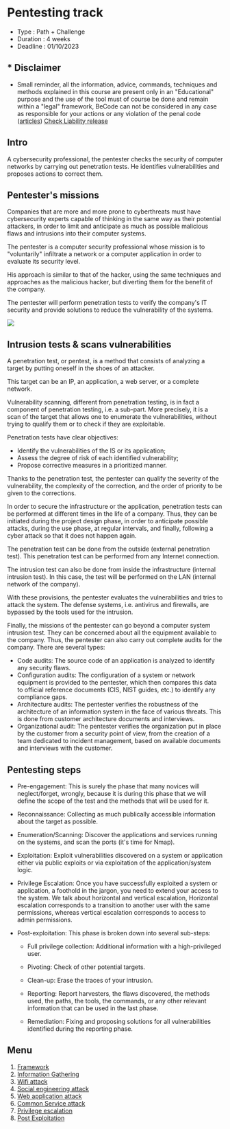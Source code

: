 # Pentesting track 

* Type : Path + Challenge
* Duration : 4 weeks
* Deadline : 01/10/2023

## * Disclaimer

* Small reminder, all the information, advice, commands, techniques and methods explained in this course are present only in an "Educational" purpose and the use of the tool must of course be done and remain within a "legal" framework, BeCode can not be considered in any case as responsible for your actions or any violation of the penal code ([articles](http://www.ejustice.just.fgov.be/mopdf/2006/09/12_2.pdf#Page6)) [Check Liability release](https://docs.google.com/document/d/1zSvQsnUtEqF2MraJwoR4Bc1DwLbeyZRUXGxViktBQns/edit?usp=sharing)

## Intro

A cybersecurity professional, the pentester checks the security of computer networks by carrying out penetration tests. He identifies vulnerabilities and proposes actions to correct them.

## Pentester's missions

Companies that are more and more prone to cyberthreats must have cybersecurity experts capable of thinking in the same way as their potential attackers, in order to limit and anticipate as much as possible malicious flaws and intrusions into their computer systems.

The pentester is a computer security professional whose mission is to "voluntarily" infiltrate a network or a computer application in order to evaluate its security level.

His approach is similar to that of the hacker, using the same techniques and approaches as the malicious hacker, but diverting them for the benefit of the company.
 
The pentester will perform penetration tests to verify the company's IT security and provide solutions to reduce the vulnerability of the systems.

![](https://media.discordapp.net/attachments/745925345802190969/987784882476441600/oWwxh7E.gif)

## Intrusion tests & scans vulnerabilities

A penetration test, or pentest, is a method that consists of analyzing a target by putting oneself in the shoes of an attacker.

This target can be an IP, an application, a web server, or a complete network.

Vulnerability scanning, different from penetration testing, is in fact a component of penetration testing, i.e. a sub-part. More precisely, it is a scan of the target that allows one to enumerate the vulnerabilities, without trying to qualify them or to check if they are exploitable.

Penetration tests have clear objectives:

- Identify the vulnerabilities of the IS or its application;
- Assess the degree of risk of each identified vulnerability;
- Propose corrective measures in a prioritized manner.

Thanks to the penetration test, the pentester can qualify the severity of the vulnerability, the complexity of the correction, and the order of priority to be given to the corrections.

In order to secure the infrastructure or the application, penetration tests can be performed at different times in the life of a company. Thus, they can be initiated during the project design phase, in order to anticipate possible attacks, during the use phase, at regular intervals, and finally, following a cyber attack so that it does not happen again.

The penetration test can be done from the outside (external penetration test). This penetration test can be performed from any Internet connection.

The intrusion test can also be done from inside the infrastructure (internal intrusion test). In this case, the test will be performed on the LAN (internal network of the company).

With these provisions, the pentester evaluates the vulnerabilities and tries to attack the system. The defense systems, i.e. antivirus and firewalls, are bypassed by the tools used for the intrusion.

Finally, the missions of the pentester can go beyond a computer system intrusion test. They can be concerned about all the equipment available to the company. Thus, the pentester can also carry out complete audits for the company. There are several types:

- Code audits: The source code of an application is analyzed to identify any security flaws.
- Configuration audits: The configuration of a system or network equipment is provided to the pentester, which then compares this data to official reference documents (CIS, NIST guides, etc.) to identify any compliance gaps.
- Architecture audits: The pentester verifies the robustness of the architecture of an information system in the face of various threats. This is done from customer architecture documents and interviews.
- Organizational audit: The pentester verifies the organization put in place by the customer from a security point of view, from the creation of a team dedicated to incident management, based on available documents and interviews with the customer.

## Pentesting steps

* Pre-engagement: This is surely the phase that many novices will neglect/forget, wrongly, because it is during this phase that we will define the scope of the test and the methods that will be used for it.

* Reconnaissance: Collecting as much publically accessible information about the target as possible.

* Enumeration/Scanning: Discover the applications and services running on the systems, and scan the ports (it's time for Nmap).

* Exploitation: Exploit vulnerabilities discovered on a system or application either via public exploits or via exploitation of the application/system logic.

* Privilege Escalation: Once you have successfully exploited a system or application, a foothold in the jargon, you need to extend your access to the system. We talk about horizontal and vertical escalation, Horizontal escalation corresponds to a transition to another user with the same permissions, whereas vertical escalation corresponds to access to admin permissions.

* Post-exploitation: This phase is broken down into several sub-steps:

    - Full privilege collection: Additional information with a high-privileged user.

    - Pivoting: Check of other potential targets.

    - Clean-up: Erase the traces of your intrusion.

    - Reporting: Report harvesters, the flaws discovered, the methods used, the paths, the tools, the commands, or any other relevant information that can be used in the last phase.

    - Remediation: Fixing and proposing solutions for all vulnerabilities identified during the reporting phase.

## Menu

1. [Framework](./00-Framework/)
1. [Information Gathering](./01-Informations_Gathering/)
1. [Wifi attack](./02-Wifi_Attack/)
1. [Social engineering attack](./03-Social_engineering_Attack/)
1. [Web application attack](./04-Web_application_attack/)
1. [Common Service attack](./05-Common_service_attack/)
1. [Privilege escalation](./06-Privilege_escalation/)
1. [Post Exploitation](./07-Post_exploitation/)

